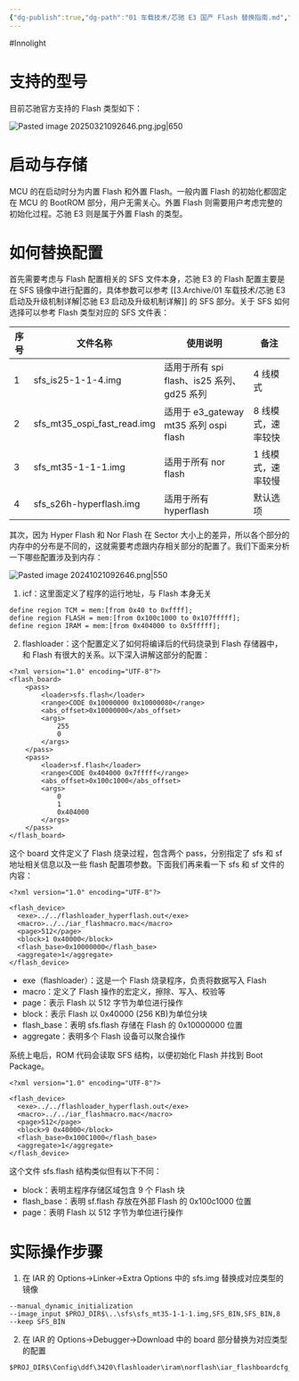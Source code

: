 ```yaml
---
{"dg-publish":true,"dg-path":"01 车载技术/芯驰 E3 国产 Flash 替换指南.md","permalink":"/01 车载技术/芯驰 E3 国产 Flash 替换指南/","created":"2025-03-31T14:42:01.357+08:00","updated":"2025-06-19T10:53:40.283+08:00"}
---
```


#Innolight

# 支持的型号

目前芯驰官方支持的 Flash 类型如下：

![Pasted image 20250321092646.png.jpg|650](/img/user/0.Asset/resource/Pasted%20image%2020250321092646.png.jpg)
# 启动与存储

MCU 的在启动时分为内置 Flash 和外置 Flash。一般内置 Flash 的初始化都固定在 MCU 的 BootROM 部分，用户无需关心。外置 Flash 则需要用户考虑完整的初始化过程。芯驰 E3 则是属于外置 Flash 的类型。

# 如何替换配置

首先需要考虑与 Flash 配置相关的 SFS 文件本身，芯驰 E3 的 Flash 配置主要是在 SFS 镜像中进行配置的，具体参数可以参考 [[3.Archive/01 车载技术/芯驰 E3 启动及升级机制详解\|芯驰 E3 启动及升级机制详解]] 的 SFS 部分。关于 SFS 如何选择可以参考 Flash 类型对应的 SFS 文件表：

| 序号  | 文件名称                        | 使用说明                              | 备注         |
| --- | --------------------------- | --------------------------------- | ---------- |
| 1   | sfs_is25-1-1-4.img          | 适用于所有 spi flash、is25 系列、gd25 系列   | 4 线模式      |
| 2   | sfs_mt35_ospi_fast_read.img | 适用于 e3_gateway mt35 系列 ospi flash | 8 线模式，速率较快 |
| 3   | sfs_mt35-1-1-1.img          | 适用于所有 nor flash                   | 1 线模式，速率较慢 |
| 4   | sfs_s26h-hyperflash.img     | 适用于所有 hyperflash                  | 默认选项       |

其次，因为 Hyper Flash 和 Nor Flash 在 Sector 大小上的差异，所以各个部分的内存中的分布是不同的，这就需要考虑跟内存相关部分的配置了。我们下面来分析一下哪些配置涉及到内存：

![Pasted image 20241021092646.png|550](/img/user/0.Asset/resource/Pasted%20image%2020241021092646.png)

1. icf：这里面定义了程序的运行地址，与 Flash 本身无关

```
define region TCM = mem:[from 0x40 to 0xffff];
define region FLASH = mem:[from 0x100c1000 to 0x107fffff];
define region IRAM = mem:[from 0x404000 to 0x5fffff];
```

2. flashloader：这个配置定义了如何将编译后的代码烧录到 Flash 存储器中，和 Flash 有很大的关系。以下深入讲解这部分的配置：

``` board
<?xml version="1.0" encoding="UTF-8"?>
<flash_board>
    <pass>
        <loader>sfs.flash</loader>
        <range>CODE 0x10000000 0x10000080</range>
        <abs_offset>0x10000000</abs_offset>
        <args>
            255
            0
        </args>
    </pass>
    <pass>
        <loader>sf.flash</loader>
        <range>CODE 0x404000 0x7fffff</range>
        <abs_offset>0x100c1000</abs_offset>
        <args>
            0
            1
            0x404000
        </args>
    </pass>
</flash_board>
```

这个 board 文件定义了 Flash 烧录过程，包含两个 pass，分别指定了 sfs 和 sf 地址相关信息以及一些 flash 配置项参数。下面我们再来看一下 sfs 和 sf 文件的内容：

``` sfs
<?xml version="1.0" encoding="UTF-8"?>

<flash_device>
  <exe>../../flashloader_hyperflash.out</exe>
  <macro>../../iar_flashmacro.mac</macro>
  <page>512</page>
  <block>1 0x40000</block>
  <flash_base>0x10000000</flash_base>
  <aggregate>1</aggregate>
</flash_device>
```

- exe（flashloader）：这是一个 Flash 烧录程序，负责将数据写入 Flash
- macro：定义了 Flash 操作的宏定义，擦除、写入、校验等
- page：表示 Flash 以 512 字节为单位进行操作
- block：表示 Flash 以 0x40000 (256 KB)为单位分块
- flash_base：表明 sfs.flash 存储在 Flash 的 0x10000000 位置
- aggregate：表明多个 Flash 设备可以聚合操作

系统上电后，ROM 代码会读取 SFS 结构，以便初始化 Flash 并找到 Boot Package。

``` sf
<?xml version="1.0" encoding="UTF-8"?>

<flash_device>
  <exe>../../flashloader_hyperflash.out</exe>
  <macro>../../iar_flashmacro.mac</macro>
  <page>512</page>
  <block>9 0x40000</block>
  <flash_base>0x100C1000</flash_base>
  <aggregate>1</aggregate>
</flash_device>
```

这个文件 sfs.flash 结构类似但有以下不同：

- block：表明主程序存储区域包含 9 个 Flash 块
- flash_base：表明 sf.flash 存放在外部 Flash 的 0x100c1000 位置
- page：表明 Flash 以 512 字节为单位进行操作

# 实际操作步骤

1. 在 IAR 的 Options->Linker->Extra Options 中的 sfs.img 替换成对应类型的镜像

```
--manual_dynamic_initialization
--image_input $PROJ_DIR$\..\sfs\sfs_mt35-1-1-1.img,SFS_BIN,SFS_BIN,8
--keep SFS_BIN
```

2. 在 IAR 的 Options->Debugger->Download 中的 board 部分替换为对应类型的配置

```
$PROJ_DIR$\Config\ddf\3420\flashloader\iram\norflash\iar_flashboardcfg_sf_iram.board
```
